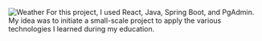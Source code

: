 ![Weather](https://github.com/DaveMorin35/WeatherApp/assets/97618234/c56eb188-8659-48ae-a371-5b5454558ffe)
For this project, I used React, Java, Spring Boot, and PgAdmin. My idea was to initiate a small-scale project to apply the various technologies I learned during my education.
